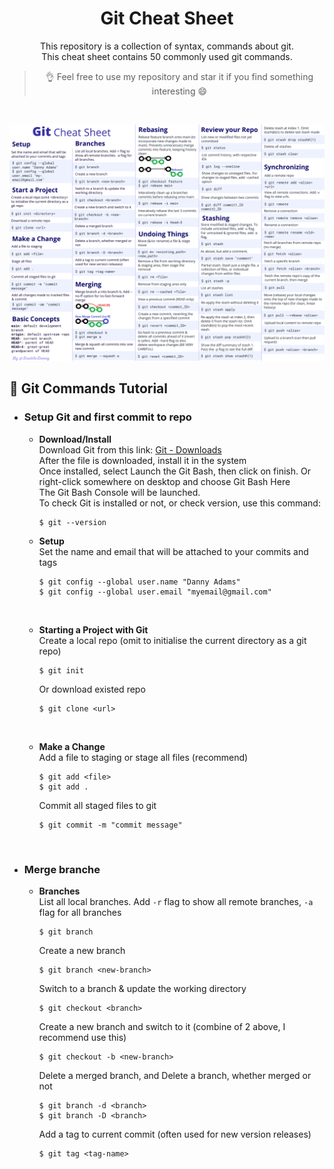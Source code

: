 <div align = "center">

# Git Cheat Sheet

This repository is a collection of syntax, commands about git. </br>
This cheat sheet contains 50 commonly used git commands.
> 👌 Feel free to use my repository and star it if you find something interesting 😄

</div>
</br>

![Git Cheat Sheet](./git-cheat-sheet.png)
</br>

## 📔 Git Commands Tutorial
* ### Setup Git and first commit to repo
  * **Download/Install** </br>
    Download Git from this link: [Git - Downloads](https://git-scm.com/downloads) </br>
    After the file is downloaded, install it in the system </br>
    Once installed, select Launch the Git Bash, then click on finish. Or right-click somewhere on desktop and choose Git Bash Here </br>
    The Git Bash Console will be launched. </br>
    To check Git is installed or not, or check version, use this command:
    ```
    $ git --version
    ```
  
  * **Setup** </br>
    Set the name and email that will be attached to your commits and tags </br>
    ```
    $ git config --global user.name "Danny Adams"
    $ git config --global user.email "myemail@gmail.com"
    ```
    </br>
   
  * **Starting a Project with Git** </br>
    Create a local repo (omit <directory> to initialise the current directory as a git repo) </br>
    ```
    $ git init
    ```
    Or download existed repo </br>
    ```
    $ git clone <url>
    ```
    </br>

  * **Make a Change** </br>
    Add a file to staging or stage all files (recommend)</br>
    ```
    $ git add <file>
    $ git add .
    ```
    Commit all staged files to git </br>
    ```
    $ git commit -m "commit message"
    ```
    </br>

* ### Merge branche
  * **Branches** </br>
    List all local branches. Add `-r` flag to show all remote branches, `-a` flag for all branches </br>
    ```
    $ git branch
    ```
    Create a new branch </br>
    ```
    $ git branch <new-branch>
    ```
    Switch to a branch & update the working directory </br>
    ```
    $ git checkout <branch>
    ```
    Create a new branch and switch to it (combine of 2 above, I recommend use this) </br>
    ```
    $ git checkout -b <new-branch>
    ```
    Delete a merged branch, and Delete a branch, whether merged or not </br>
    ```
    $ git branch -d <branch>
    $ git branch -D <branch>
    ```
    Add a tag to current commit (often used for new version releases) </br>
    ```
    $ git tag <tag-name>
    ```
    </br>
